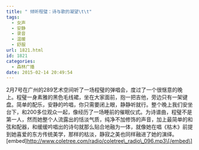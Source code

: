 ```yaml
---
title: " 倾听程璧：诗与歌的凝望\t\t"
tags:
  - 女声
  - 安静
  - 录音
  - 温暖
  - 舒服
url: 1821.html
id: 1821
categories:
  - 森林广播
date: 2015-02-14 20:49:54
---
```


2月7号在广州的289艺术空间听了一场程璧的弹唱会，度过了一个很惬意的晚上。程璧一身素雅的黑色毛线裙，坐在大家面前，抱一把吉他，旁边只有一架键盘。简单的配乐，安静的吟唱，你只需要闭上眼，静静听就行。整个晚上我们安坐台下，和200多位观众一起，像经历了一场睡前的催眠仪式。为诗谱曲，程璧不是第一人，然而她整个人流露出的恬淡气质，纯净不加修饰的声音，加上最简单的和弦和配器，和缓缓吟唱出的诗句就那么贴合地融为一体，就像她在唱《枯木》前提到她喜爱的东方传统美学，那样的枯淡，静寂之美也同样融进了她的演绎。   \[embed\]http://www.coletree.com/radio/coletree\_radio\_096.mp3\[/embed\]